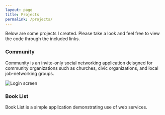 ```yaml
---
layout: page
title: Projects
permalink: /projects/
---
```


Below are some projects I created. Please take a look and feel free to view the code through the included links.

### Community

Community is an invite-only social networking application deisgned for community organizations such as churches, civic organizations, and local job-networking groups.

![Login screen](/images/Login-screen.png)

### Book List

Book List is a simple application demonstrating use of web services. 

